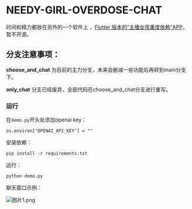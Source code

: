 # NEEDY-GIRL-OVERDOSE-CHAT
时间和精力都放在另外的一个软件上 ，[Flutter 版本的“主播女孩重度依赖”APP](https://www.bilibili.com/video/BV1YD421E71f/)，暂不开源。

## 分支注意事项：

**choose_and_chat** 为目前的主力分支，未来会删减一些功能后再转到main分支下。

**only_chat** 分支已经废弃，全部代码在choose_and_chat分支进行重写。


### 运行
在`demo.py`开头处添加openai key：

`os.environ["OPENAI_API_KEY"] = ""`

安装依赖：

`pip install -r requirements.txt`

运行：

`python demo.py`

聊天窗口示例：




![图片1.png](https://s2.loli.net/2023/10/22/RIVBOwqv7EAFdz1.png)




